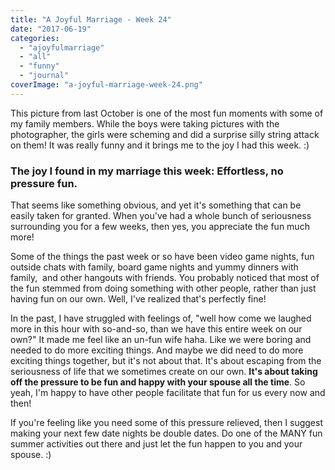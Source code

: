 ```yaml
---
title: "A Joyful Marriage - Week 24"
date: "2017-06-19"
categories: 
  - "ajoyfulmarriage"
  - "all"
  - "funny"
  - "journal"
coverImage: "a-joyful-marriage-week-24.png"
---
```


This picture from last October is one of the most fun moments with some of my family members. While the boys were taking pictures with the photographer, the girls were scheming and did a surprise silly string attack on them! It was really funny and it brings me to the joy I had this week. :)

### The joy I found in my marriage this week: Effortless, no pressure fun.

That seems like something obvious, and yet it's something that can be easily taken for granted. When you've had a whole bunch of seriousness surrounding you for a few weeks, then yes, you appreciate the fun much more!

Some of the things the past week or so have been video game nights, fun outside chats with family, board game nights and yummy dinners with family,  and other hangouts with friends. You probably noticed that most of the fun stemmed from doing something with other people, rather than just having fun on our own. Well, I've realized that's perfectly fine!

In the past, I have struggled with feelings of, "well how come we laughed more in this hour with so-and-so, than we have this entire week on our own?" It made me feel like an un-fun wife haha. Like we were boring and needed to do more exciting things. And maybe we did need to do more exciting things together, but it's not about that. It's about escaping from the seriousness of life that we sometimes create on our own. **It's about taking off the pressure to be fun and happy with your spouse all the time**. So yeah, I'm happy to have other people facilitate that fun for us every now and then!

If you're feeling like you need some of this pressure relieved, then I suggest making your next few date nights be double dates. Do one of the MANY fun summer activities out there and just let the fun happen to you and your spouse. :)
